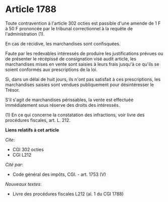 # Article 1788

Toute contravention à l'article 302 octies est passible d'une amende de 1 F à 50 F prononcée par le tribunal correctionnel à
la requête de l'administration (1).

En cas de récidive, les marchandises sont confisquées.

Faute par les redevables intéressés de produire les justifications prévues ou de présenter le récépissé de consignation visé
audit article, les marchandises mises en vente sont saisies à leurs frais jusqu'à ce qu'ils se soient conformés aux
prescriptions de la loi.

Si, dans un délai de huit jours, ils n'ont pas satisfait à ces prescriptions, les marchandises saisies sont vendues
publiquement pour désintéresser le Trésor.

S'il s'agit de marchandises périssables, la vente est effectuée immédiatement sous réserve des droits des intéressés.

(1) En ce qui concerne la constatation des infractions, voir livre des procédures fiscales, art. L. 212.

**Liens relatifs à cet article**

_Cite_:

  - CGI 302 octies
  - CGI L212

_Cité par_:

  - Code général des impôts, CGI. - art. 1753 (V)

_Nouveaux textes_:

  - Livre des procédures fiscales L212 (al. 1 du CGI 1788)
